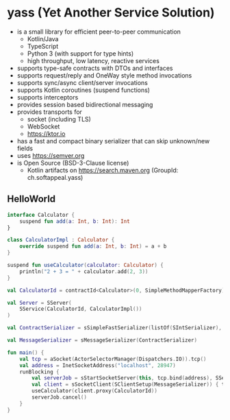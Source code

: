 # yass (Yet Another Service Solution)

* is a small library for efficient peer-to-peer communication
    * Kotlin/Java
    * TypeScript
    * Python 3 (with support for type hints)
    * high throughput, low latency, reactive services
* supports type-safe contracts with DTOs and interfaces
* supports request/reply and OneWay style method invocations
* supports sync/async client/server invocations
* supports Kotlin coroutines (suspend functions)
* supports interceptors
* provides session based bidirectional messaging
* provides transports for
    * socket (including TLS)
    * WebSocket
    * https://ktor.io
* has a fast and compact binary serializer that can skip unknown/new fields
* uses https://semver.org
* is Open Source (BSD-3-Clause license)
    * Kotlin artifacts on https://search.maven.org (GroupId: ch.softappeal.yass)

## HelloWorld

```kotlin
interface Calculator {
    suspend fun add(a: Int, b: Int): Int
}

class CalculatorImpl : Calculator {
    override suspend fun add(a: Int, b: Int) = a + b
}

suspend fun useCalculator(calculator: Calculator) {
    println("2 + 3 = " + calculator.add(2, 3))
}

val CalculatorId = contractId<Calculator>(0, SimpleMethodMapperFactory)

val Server = SServer(
    SService(CalculatorId, CalculatorImpl())
)

val ContractSerializer = sSimpleFastSerializer(listOf(SIntSerializer), listOf())

val MessageSerializer = sMessageSerializer(ContractSerializer)

fun main() {
    val tcp = aSocket(ActorSelectorManager(Dispatchers.IO)).tcp()
    val address = InetSocketAddress("localhost", 28947)
    runBlocking {
        val serverJob = sStartSocketServer(this, tcp.bind(address), SServerSetup(Server, MessageSerializer))
        val client = sSocketClient(SClientSetup(MessageSerializer)) { tcp.connect(address) }
        useCalculator(client.proxy(CalculatorId))
        serverJob.cancel()
    }
}
```
